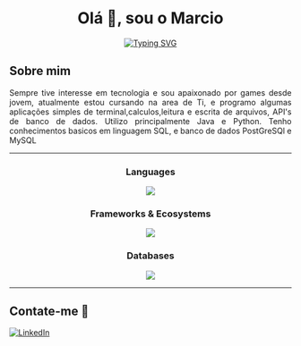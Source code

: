 <h1 align="center">Olá 👋, sou o Marcio</h1>

<p align="center">
<a href="https://git.io/typing-svg"><img src="https://readme-typing-svg.demolab.com?font=Fira+Code&duration=4000&pause=1000&color=6C63FE&center=true&vCenter=true&multiline=true&random=false&width=700&height=40&lines=Um+jovem estudante+e+futuro+desenvolvedor." alt="Typing SVG" /></a>
</p>

<h2>Sobre mim</h2>  
<p align="justify">Sempre tive interesse em tecnologia e sou apaixonado por games desde jovem, atualmente estou cursando na area de Ti, e programo algumas aplicações simples de terminal,calculos,leitura e escrita de arquivos, API's de banco de dados. Utilizo principalmente Java e Python. Tenho conhecimentos basicos em linguagem SQL, e banco de dados PostGreSQl e MySQL </b></b></p>

<hr>

<h3 align="center">Languages</h3>
<p align="center">
  <img src="https://skillicons.dev/icons?i=java,python" />
</p>

<h3 align="center">Frameworks & Ecosystems</h3>
<p align="center">
  <img src="https://skillicons.dev/icons?i=spring,django" />
</p>

<h3 align="center">Databases</h3>
<p align="center">
  <img src="https://skillicons.dev/icons?i=docker,mysql,postgresql" />
</p>

---

## Contate-me 🤝
[![LinkedIn](https://img.shields.io/badge/-LinkedIn-0077B5?style=flat-square&logo=linkedin&logoColor=white)](https://linkedin.com/in/marciofmarcelino)
